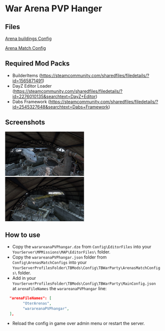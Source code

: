 # War Arena PVP Hanger

## Files

<a href="./ArenaBuildingConfig/warareanaPVPhangar.json" download>Arena buildings Config</a>

<a href="./ArenaMatchConfig/warareanaPVPhangar.json" download>Arena Match Config</a>

## Required Mod Packs

- BuilderItems (https://steamcommunity.com/sharedfiles/filedetails/?id=1565871491)
- DayZ Editor Loader (https://steamcommunity.com/sharedfiles/filedetails/?id=2276010135&searchtext=DayZ+Editor)
- Dabs Framework (https://steamcommunity.com/sharedfiles/filedetails/?id=2545327648&searchtext=Dabs+Framework)

## Screenshots

<img src="./images/warareanaPVPhangar_1.jpg" alt="PVP close" width="256"/>
<img src="./images/warareanaPVPhangar_2.jpg" alt="PVP close" width="256"/>

## How to use
- Copy the `warareanaPVPhangar.dze` from `Config\EditorFiles` into your `YourServer\MPMissions\MAP\EditorFiles\` folder.
- Copy the `warareanaPVPhangar.json` folder from `Config\ArenasMatchConfigs` into your `YourServerProfilesFolder\TBMods\Config\TBWarParty\ArenasMatchConfigs\` folder.
- Add in your `YourServerProfilesFolder\TBMods\Config\TBWarParty\MainConfig.json` at `arenaFileNames` the `warareanaPVPhangar` line:
```json
  "arenaFileNames": [
        "OterArenas",
        "warareanaPVPhangar",
  ],
```
- Reload the config in game over admin menu or restart the server.